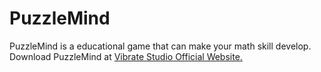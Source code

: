 # PuzzleMind
PuzzleMind is a educational game that can make your math skill develop.
<br>
Download PuzzleMind at <a href="https://js427.github.io/vibratestudio">Vibrate Studio Official Website.</a>
